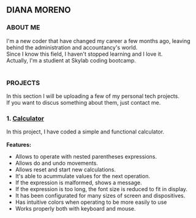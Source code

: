 ## DIANA MORENO

### ABOUT ME
I'm a new coder that have changed my career a few months ago, leaving behind the administration and accountancy's world.<br>
Since I know this field, I haven't stopped learning and I love it.<br>
Actually, I'm a studient at Skylab coding bootcamp.
<br>
<br>
### PROJECTS
In this section I will be uploading a few of my personal tech projects.<br> 
If you want to discus something about them, just contact me.
<br>

### 1. [Calculator](https://diana-moreno.github.io/calculator/)

In this project, I have coded a simple and functional calculator.<br><br>
**Features:**
- Allows to operate with nested parentheses expressions.
- Allows do and undo movements.
- Allows reset and start new calculations.
- It's able to acummulate values for the next operation.
- If the expression is malformed, shows a message.
- If the expression is too long, the font size is reduced to fit in display.
- It has been configurated for many sizes of screen and dispositives.
- Has intuitive colors when operating to be more easily to use
- Works properly both with keyboard and mouse.


